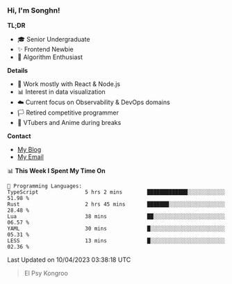 ### Hi, I'm Songhn!

**TL;DR**

- 🎓 Senior Undergraduate
- ✨ Frontend Newbie
- 🎈 Algorithm Enthusiast

**Details**

- 🎯 Work mostly with React & Node.js
- 📊 Interest in data visualization
- ☁️ Current focus on Observability & DevOps domains
- 🏳️ Retired competitive programmer
- 🍵 VTubers and Anime during breaks

**Contact**
- [My Blog](https://blog.songhn.com)
- [My Email](mailto:nana7mi@duck.com)

<!--START_SECTION:waka-->
📊 **This Week I Spent My Time On** 

```text
💬 Programming Languages: 
TypeScript               5 hrs 2 mins        █████████████░░░░░░░░░░░░   51.98 % 
Rust                     2 hrs 45 mins       ███████░░░░░░░░░░░░░░░░░░   28.48 % 
Lua                      38 mins             ██░░░░░░░░░░░░░░░░░░░░░░░   06.57 % 
YAML                     30 mins             █░░░░░░░░░░░░░░░░░░░░░░░░   05.31 % 
LESS                     13 mins             █░░░░░░░░░░░░░░░░░░░░░░░░   02.36 % 
```


 Last Updated on 10/04/2023 03:38:18 UTC
<!--END_SECTION:waka-->

> El Psy Kongroo
